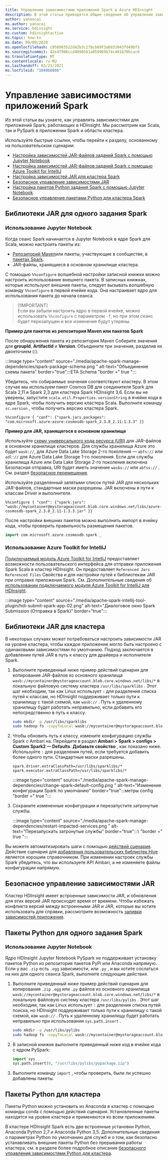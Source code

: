 ```yaml
---
title: Управление зависимостями приложений Spark в Azure HDInsight
description: В этой статье приводятся общие сведения об управлении зависимостями Spark в кластере HDInsight Spark для приложений PySpark и Scala.
author: yanancai
ms.author: yanacai
ms.service: hdinsight
ms.custom: hdinsightactive
ms.topic: how-to
ms.date: 09/09/2020
ms.openlocfilehash: c950903522d42b3c279cb89f3a6031043fd49bf3
ms.sourcegitcommit: 42e4f986ccd4090581a059969b74c461b70bcac0
ms.translationtype: MT
ms.contentlocale: ru-RU
ms.lasthandoff: 03/23/2021
ms.locfileid: "104868806"
---
```

# <a name="manage-spark-application-dependencies"></a>Управление зависимостями приложений Spark

Из этой статьи вы узнаете, как управлять зависимостями для приложений Spark, работающих в HDInsight. Мы рассмотрим как Scala, так и PySpark в приложении Spark и области кластера.

Используйте быстрые ссылки, чтобы перейти к разделу, основанному на пользовательском сценарии:
* [Настройка зависимостей JAR-файлов заданий Spark с помощью Jupyter Notebook](#use-jupyter-notebook)
* [Настройка зависимостей JAR-файлов заданий Spark с помощью Azure Toolkit for IntelliJ](#use-azure-toolkit-for-intellij)
* [Настройка зависимостей JAR для кластера Spark](#jar-libs-for-cluster)
* [Безопасное управление зависимостями JAR](#safely-manage-jar-dependencies)
* [Настройка пакетов Python задания Spark с помощью Jupyter Notebook](#use-jupyter-notebook-1)
* [Безопасное управление пакетами Python для кластера Spark](#python-packages-for-cluster)

## <a name="jar-libs-for-one-spark-job"></a>Библиотеки JAR для одного задания Spark
### <a name="use-jupyter-notebook"></a>Использование Jupyter Notebook
Когда сеанс Spark начинается в Jupyter Notebook в ядре Spark для Scala, можно настроить пакеты из:

* [Репозиторий Maven](https://search.maven.org/)или пакеты, участвующие в сообществе, в [пакетах Spark](https://spark-packages.org/).
* JAR-файлы, хранящиеся в основном хранилище кластера.

С помощью `%%configure` волшебной настройки записной книжки можно настроить использование внешнего пакета. В записных книжках, которые используют внешние пакеты, следует вызывать волшебную команду `%%configure` в первой ячейке кода. Она настраивает ядро для использования пакета до начала сеанса.

>
>[!IMPORTANT]  
>Если вы забыли настроить ядро в первой ячейке, можно использовать `%%configure` с параметром `-f`, но при этом сеанс будет перезапущен и все изменения будут утеряны.

**Пример для пакетов из репозитория Maven или пакетов Spark**

После обнаружения пакета из репозитория Maven Соберите значения для **groupId**, **ArtifactId** и **Version**. Объедините три значения, разделив их двоеточием (**:**).

   :::image type="content" source="./media/apache-spark-manage-dependencies/spark-package-schema.png " alt-text="Объединение схемы пакета" border="true":::ЕТА Schema "border =" true ":::

Убедитесь, что собираемые значения соответствуют кластеру. В этом случае мы используем пакет Cosmos DB для соединителя Spark для Scala 2,11 и Spark 2,3 для кластера Spark HDInsight 3,6. Если вы не уверены, запустите `scala.util.Properties.versionString` в ячейке кода в ядре Spark, чтобы получить версию кластера Scala. Выполните команду `sc.version` , чтобы получить версию кластера Spark.

```
%%configure { "conf": {"spark.jars.packages": "com.microsoft.azure:azure-cosmosdb-spark_2.3.0_2.11:1.3.3" }}
```

**Пример для JAR, хранящегося в основном хранилище**

Используйте [схему универсального кода ресурса (URI)](../hdinsight-hadoop-linux-information.md#URI-and-scheme) для JAR-файлов в основном хранилище кластеров. Для службы хранилища Azure это будет `wasb://`, для Azure Data Lake Storage 2-го поколения — `abfs://` или `adl://` для Azure Data Lake Storage 1-го поколения. Если для службы хранилища Azure или Data Lake Storage 2-го поколения включена Безопасная отправка, URI будет иметь значение `wasbs://` или `abfss://` . См. раздел [безопасное перемещение](../../storage/common/storage-require-secure-transfer.md).

Используйте разделенный запятыми список путей JAR для нескольких JAR-файлов, стандартные маски разрешены. JAR включены в пути к классам Driver и выполнителя.

```
%%configure { "conf": {"spark.jars": "wasb://mycontainer@mystorageaccount.blob.core.windows.net/libs/azure-cosmosdb-spark_2.3.0_2.11-1.3.3.jar" }}
```

После настройки внешних пакетов можно выполнить импорт в ячейку кода, чтобы проверить правильность размещения пакетов.

```scala
import com.microsoft.azure.cosmosdb.spark._
```

### <a name="use-azure-toolkit-for-intellij"></a>Использование Azure Toolkit for IntelliJ
[Подключаемый модуль Azure Toolkit for IntelliJ](./apache-spark-intellij-tool-plugin.md) предоставляет возможности пользовательского интерфейса для отправки приложения Spark Scala в кластер HDInsight. Он предоставляет `Referenced Jars` `Referenced Files` Свойства и для настройки путей к библиотекам JAR при отправке приложения Spark. См. Дополнительные сведения об [использовании подключаемого модуля Azure Toolkit for IntelliJ для HDInsight](./apache-spark-intellij-tool-plugin.md#run-a-spark-scala-application-on-an-hdinsight-spark-cluster).

:::image type="content" source="./media/apache-spark-intellij-tool-plugin/hdi-submit-spark-app-02.png" alt-text="Диалоговое окно Spark Submission (Отправка в Spark)" border="true":::

## <a name="jar-libs-for-cluster"></a>Библиотеки JAR для кластера
В некоторых случаях может потребоваться настроить зависимости JAR на уровне кластера, чтобы каждое приложение могло быть настроено с одинаковыми зависимостями по умолчанию. Подход заключается в добавлении путей JAR в путь к классу для драйвера и исполнителя Spark.

1. Выполните приведенный ниже пример действий сценария для копирования JAR-файлов из основного хранилища `wasb://mycontainer@mystorageaccount.blob.core.windows.net/libs/*` в локальную файловую систему кластера `/usr/libs/sparklibs` . Этот шаг необходим, так как Linux использует `:` для разделения списка путей к классам, но HDInsight поддерживает только пути к хранилищу с такой схемой, как `wasb://` . Путь к удаленному хранилищу будет работать неправильно, если добавить его непосредственно в путь к классу.

    ```bash
    sudo mkdir -p /usr/libs/sparklibs
    sudo hadoop fs -copyToLocal wasb://mycontainer@mystorageaccount.blob.core.windows.net/libs/*.* /usr/libs/sparklibs
    ```

2. Чтобы обновить путь к классу, измените конфигурацию службы Spark с Ambari на. Перейдите в раздел **Ambari > Spark > configs > Custom Spark2 — Defaults**. **Добавьте свойство** , как показано ниже. Используйте `:` для разделения путей, если требуется добавить более одного пути. Стандартные маски разрешены.

    ```
    spark.driver.extraClassPath=/usr/libs/sparklibs/*
    spark.executor.extraClassPath=/usr/libs/sparklibs/*
    ```

   :::image type="content" source="./media/apache-spark-manage-dependencies/change-spark-default-config.png " alt-text="Изменение конфигурации Spark по умолчанию" border="true":::метры config "border =" true ":::

3. Сохраните измененные конфигурации и перезапустите затронутые службы.

   :::image type="content" source="./media/apache-spark-manage-dependencies/restart-impacted-services.png " alt-text="Перезапускать затронутые службы" border="true":::\ "border =" true ":::

Вы можете автоматизировать шаги с помощью [действий сценария](../hdinsight-hadoop-customize-cluster-linux.md). Действие сценария для [добавления пользовательских библиотек Hive](https://hdiconfigactions.blob.core.windows.net/linuxsetupcustomhivelibsv01/setup-customhivelibs-v01.sh) является хорошим справочником. При изменении настроек службы Spark убедитесь, что вы используете API Ambari, а не изменяете файлы конфигурации напрямую. 

## <a name="safely-manage-jar-dependencies"></a>Безопасное управление зависимостями JAR
Кластер HDInsight имеет встроенные зависимости JAR, и обновления для этих версий JAR происходят время от времени. Чтобы избежать конфликта версий между встроенными JAR и JAR, которые вы хотите использовать для справки, рассмотрите возможность [заливки зависимостей приложения](./safely-manage-jar-dependency.md).

## <a name="python-packages-for-one-spark-job"></a>Пакеты Python для одного задания Spark
### <a name="use-jupyter-notebook"></a>Использование Jupyter Notebook
Ядро HDInsight Jupyter Notebook PySpark не поддерживает установку пакетов Python из репозитория пакетов PyPi или Anaconda напрямую. Если у вас `.zip` есть `.egg` зависимости, или `.py` , и вы хотите сослаться на них для одного сеанса Spark, выполните следующие действия.

1. Выполните приведенный ниже пример действий сценария для копирования `.zip` `.egg` или `.py` файлов из основного хранилища `wasb://mycontainer@mystorageaccount.blob.core.windows.net/libs/*` в локальную файловую систему кластера `/usr/libs/pylibs` . Этот шаг необходим, так как Linux использует `:` для разделения списка путей поиска, но HDInsight поддерживает только пути к хранилищу с такой схемой, как `wasb://` . Путь к удаленному хранилищу будет работать неправильно при использовании `sys.path.insert` .

    ```bash
    sudo mkdir -p /usr/libs/pylibs
    sudo hadoop fs -copyToLocal wasb://mycontainer@mystorageaccount.blob.core.windows.net/libs/*.* /usr/libs/pylibs
    ```

2. В записной книжке выполните приведенный ниже код в ячейке кода с ядром PySpark:

   ```python
   import sys
   sys.path.insert(0, "/usr/libs/pylibs/pypackage.zip")
   ```

3. Выполните команду `import` , чтобы проверить, были ли успешно добавлены пакеты.  

## <a name="python-packages-for-cluster"></a>Пакеты Python для кластера
Пакеты Python можно установить из Anaconda в кластер с помощью команды conda с помощью действий сценария. Установленные пакеты находятся на уровне кластера и применяются ко всем приложениям. 

В кластере HDInsight Spark есть две встроенные установки Python, Anaconda Python 2,7 и Anaconda Python 3,5. Дополнительные сведения о параметрах Python по умолчанию для служб и о том, как безопасно устанавливать внешние пакеты Python без прерывания работы кластера, см. в разделе более подробное описание [безопасного управления зависимостями Python для кластера](./apache-spark-python-package-installation.md).
